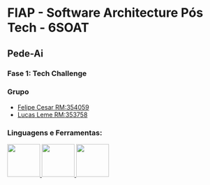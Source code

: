 # FIAP - Software Architecture Pós Tech - 6SOAT
## Pede-Ai

### Fase 1: Tech Challenge
### Grupo
- <a href="https://www.linkedin.com/in/fecesar/" target="_blank"></a> [Felipe Cesar RM:354059](https://www.linkedin.com/in/fecesar/)
- <a href="https://www.linkedin.com/in/lucas-leme/" target="_blank"></a> [Lucas Leme RM:353758](https://www.linkedin.com/in/lucas-leme/)

<h3 align="left">Linguagens e Ferramentas:</h3>
<a href="https://www.java.com/pt-BR/" target="_blank" rel="noreferrer">
<img src="https://cdn.jsdelivr.net/gh/devicons/devicon@latest/icons/java/java-original.svg"  width="=75" height="75"/>
</a>
<a href="https://www.postgresql.org/" target="_blank" rel="noreferrer">
<img src="https://cdn.jsdelivr.net/gh/devicons/devicon@latest/icons/postgresql/postgresql-original.svg"  width="=75" height="75"/>
</a>
<a href="https://www.docker.com/" target="_blank" rel="noreferrer">
<img src="https://cdn.jsdelivr.net/gh/devicons/devicon@latest/icons/docker/docker-original-wordmark.svg"  width="=75" height="75"/>  
</a>